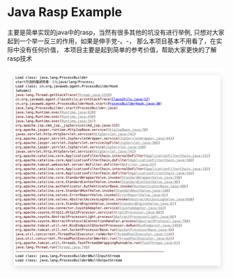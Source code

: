 # Java Rasp Example

主要是简单实现的java中的rasp，当然有很多其他的坑没有进行举例,
只想对大家起到一个举一反三的作用，如果是伸手党-。-，
那么本项目基本不用看了，在实际中没有任何价值，
本项目主要是起到简单的参考价值，帮助大家更快的了解rasp技术

![rasp](./rasp.png)
